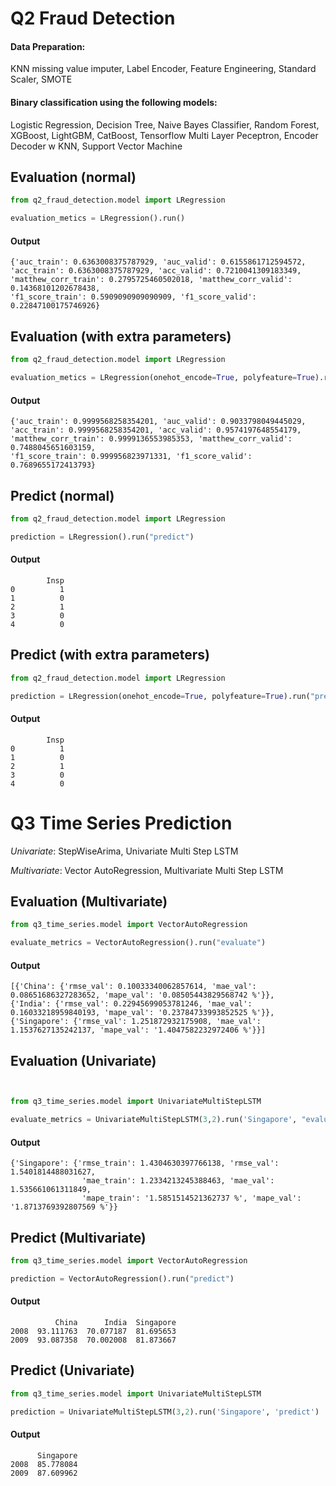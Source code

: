 # Q2 Fraud Detection
#### Data Preparation:

KNN missing value imputer, Label Encoder, Feature Engineering, Standard Scaler, SMOTE

#### Binary classification using the following models:

Logistic Regression, Decision Tree, Naive Bayes Classifier, Random Forest, XGBoost, LightGBM, CatBoost, Tensorflow Multi Layer Peceptron, Encoder Decoder w KNN, Support Vector Machine

## Evaluation (normal)
```python
from q2_fraud_detection.model import LRegression

evaluation_metics = LRegression().run()

```
#### Output
```
{'auc_train': 0.6363008375787929, 'auc_valid': 0.6155861712594572, 
'acc_train': 0.6363008375787929, 'acc_valid': 0.7210041309183349, 
'matthew_corr_train': 0.2795725460502018, 'matthew_corr_valid': 0.14368101202678438, 
'f1_score_train': 0.5909090909090909, 'f1_score_valid': 0.22847100175746926}
```

## Evaluation (with extra parameters)
```python
from q2_fraud_detection.model import LRegression

evaluation_metics = LRegression(onehot_encode=True, polyfeature=True).run("evaluate", gridsearch=True)
```
#### Output
```
{'auc_train': 0.9999568258354201, 'auc_valid': 0.9033798049445029, 
'acc_train': 0.9999568258354201, 'acc_valid': 0.9574197648554179, 
'matthew_corr_train': 0.9999136553985353, 'matthew_corr_valid': 0.7488045651603159, 
'f1_score_train': 0.999956823971331, 'f1_score_valid': 0.7689655172413793}
```

## Predict (normal)
```python
from q2_fraud_detection.model import LRegression

prediction = LRegression().run("predict")
```
#### Output
```
        Insp
0          1
1          0
2          1
3          0
4          0
```

## Predict (with extra parameters)
```python
from q2_fraud_detection.model import LRegression

prediction = LRegression(onehot_encode=True, polyfeature=True).run("predict")
```
#### Output
```
        Insp
0          1
1          0
2          1
3          0
4          0
```

# Q3 Time Series Prediction

*Univariate*: StepWiseArima, Univariate Multi Step LSTM

*Multivariate*: Vector AutoRegression, Multivariate Multi Step LSTM

## Evaluation (Multivariate)
```python
from q3_time_series.model import VectorAutoRegression

evaluate_metrics = VectorAutoRegression().run("evaluate")
```
#### Output
```
[{'China': {'rmse_val': 0.10033340062857614, 'mae_val': 0.08651686327283652, 'mape_val': '0.08505443829568742 %'}}, 
{'India': {'rmse_val': 0.22945699053781246, 'mae_val': 0.16033218959840193, 'mape_val': '0.23784733993852525 %'}}, 
{'Singapore': {'rmse_val': 1.251872932175908, 'mae_val': 1.1537627135242137, 'mape_val': '1.4047582232972406 %'}}]
```

## Evaluation (Univariate)
```python


from q3_time_series.model import UnivariateMultiStepLSTM

evaluate_metrics = UnivariateMultiStepLSTM(3,2).run('Singapore', "evaluate")
```
#### Output
```
{'Singapore': {'rmse_train': 1.4304630397766138, 'rmse_val': 1.5401814488031627, 
                'mae_train': 1.2334213245388463, 'mae_val': 1.535661061311849, 
                'mape_train': '1.5851514521362737 %', 'mape_val': '1.8713769392807569 %'}}
```

## Predict (Multivariate)
```python
from q3_time_series.model import VectorAutoRegression

prediction = VectorAutoRegression().run("predict")
```
#### Output
```
          China      India  Singapore
2008  93.111763  70.077187  81.695653
2009  93.087358  70.002008  81.873667
```

## Predict (Univariate)
```python
from q3_time_series.model import UnivariateMultiStepLSTM

prediction = UnivariateMultiStepLSTM(3,2).run('Singapore', 'predict')
```
#### Output
```
      Singapore
2008  85.778084
2009  87.609962
```